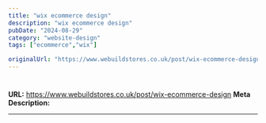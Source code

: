 ```yaml
---
title: "wix ecommerce design"
description: "wix ecommerce design"
pubDate: "2024-08-29"
category: "website-design"
tags: ["ecommerce","wix"]

originalUrl: "https://www.webuildstores.co.uk/post/wix-ecommerce-design"
---
```


# 

**URL:** https://www.webuildstores.co.uk/post/wix-ecommerce-design
**Meta Description:** 

---


